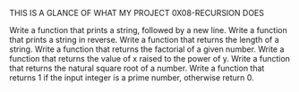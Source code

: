 THIS IS A GLANCE OF WHAT MY PROJECT 0X08-RECURSION DOES

Write a function that prints a string, followed by a new line.
Write a function that prints a string in reverse.
Write a function that returns the length of a string.
Write a function that returns the factorial of a given number.
Write a function that returns the value of x raised to the power of y.
Write a function that returns the natural square root of a number.
Write a function that returns 1 if the input integer is a prime number, otherwise return 0.

